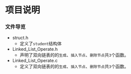 # 项目说明
### 文件导览
- struct.h
  - 定义了`student`结构体
- Linked_List_Operate.h
  - 声明了双向链表的的`生成`、`插入节点`、`删除节点`共`3`个函数。
- Linked_List_Operate.c
  - 定义了双向链表的的`生成`、`插入节点`、`删除节点`共`3`个函数。


